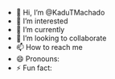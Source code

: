 - 👋 Hi, I’m @KaduTMachado
- 👀 I’m interested 
- 🌱 I’m currently 
- 💞️ I’m looking to collaborate 
- 📫 How to reach me 
- 😄 Pronouns:
- ⚡ Fun fact:

<!---
KaduTMachado/KaduTMachado is a ✨ special ✨ repository because its `README.md` (this file) appears on your GitHub profile.
You can click the Preview link to take a look at your changes.
--->
